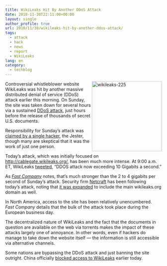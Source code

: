 ```yaml
---
title: WikiLeaks Hit By Another DDoS Attack
date: 2010-11-30T22:11:00+00:00
layout: single
author_profile: true
url: 2010/11/30/wikileaks-hit-by-another-ddos-attack/
tags:
  - attack
  - hack
  - news
  - report
  - WikiLeaks
lang: en
category: 
  - techblog
---
```

[<img title="wikileaks-225" border="0" alt="wikileaks-225" align="right" src="http://lh5.ggpht.com/_vaUVXcmC3OI/TPVvgpLpPxI/AAAAAAAADTI/v4sw5fK44tY/wikileaks-225_thumb.jpg?imgmax=800" width="225" height="225" />](http://lh4.ggpht.com/_vaUVXcmC3OI/TPVveG5q6YI/AAAAAAAADTE/sjB6Cwbko9c/s1600-h/wikileaks-225%5B3%5D.jpg)Controversial whistleblower website WikiLeaks was hit by another massive distributed denial of service (DDoS) attack earlier this morning. On Sunday, the site was taken down for several hours via a sustained <a href="http://boelectronic.blogspot.com/2010/11/wikileaks-targeted-in-ddos-attack-as.html" target="_blank">DDoS attack</a>, just hours before the release of thousands of secret U.S. documents. 

Responsibility for Sunday’s attack was <a href="http://boelectronic.blogspot.com/2010/12/hacker-takes-responsibility-for.html" target="_blank">claimed by a single hacker</a>, the Jester, though many are skeptical that it was the work of just one person.

Today’s attack, which was initially focused on <http://cablegate.wikileaks.org/>, has been much more intense. At 9:00 a.m. ET, WikiLeaks [tweeted](http://twitter.com/#!/wikileaks/status/9609091915718656), “DDOS attack now exceeding 10 Gigabits a second.”

As [_Fast Company_](http://www.fastcompany.com/1706357/wikileaks-hit-by-massive-ddos-hacker-attack) notes, that’s much stronger than the 2 to 4 gigabits per second of Sunday’s attack. Security firm [Netcraft](http://news.netcraft.com/archives/2010/11/30/cablegate-under-ddos-attack.htmll) has been following today’s attack, noting that [it was expanded](http://news.netcraft.com/archives/2010/11/30/wikileaks-attack-escalates.html) to include the main wikileaks.org domain as well.

In North America, access to the site has been relatively unencumbered. _Fast Company_ details that the bulk of the attack took place during the European business day.

The decentralized nature of WikiLeaks and the fact that the documents in question are available on the web via torrents makes the impact of these attacks largely one of annoyance. In other words, even if hackers do manage to take down the website itself — the information is still accessible via alternative channels.

Some nations are bypassing the DDoS attack and just banning the site outright. China officially [blocked access to WikiLeaks](http://www.pcworld.com/article/211958/) earlier today.